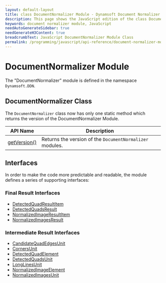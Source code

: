 ```yaml
---
layout: default-layout
title: class DocumentNormalizer Module - Dynamsoft Document Normalizer Classes
description: This page shows the JavaScript edition of the class DocumentNormalizer Module in Document Normalizer Module.
keywords: document normalizer module, JavaScript
needAutoGenerateSidebar: true
needGenerateH3Content: true
breadcrumbText: JavaScript DocumentNormalizer Module Class
permalink: /programming/javascript/api-reference/document-normalizer-module.html
---
```


# DocumentNormalizer Module

The "DocumentNormalizer" module is defined in the namespace `Dynamsoft.DDN`.

## DocumentNormalizer Class

The `DocumentNormalizer` class now has only one static method which returns the version of the DocumentNormalizer Module.

| API Name                                            | Description                                              |
| --------------------------------------------------- | -------------------------------------------------------- |
| [getVersion()](./document-normalizer-module.md#getversion) | Returns the version of the `DocumentNormalizer` modules. |

## Interfaces

In order to make the code more predictable and readable, the module defines a series of supporting interfaces:

### Final Result Interfaces

* [DetectedQuadResultItem](./detected-quad-result-item.md)
* [DetectedQuadsResult](./detected-quads-result.md)
* [NormalizedImageResultItem](./normalized-image-result-item.md)
* [NormalizedImagesResult](./normalized-images-result.md)

### Intermediate Result Interfaces

* [CandidateQuadEdgesUnit](./candidate-quad-edges-unit.md)
* [CornersUnit](./corners-unit.md)
* [DetectedQuadElement](./detected-quad-element.md)
* [DetectedQuadsUnit](./detected-quads-unit.md)
* [LongLinesUnit](./long-lines-unit.md)
* [NormalizedImageElement](./normalized-image-element.md)
* [NormalizedImagesUnit](./normalized-images-unit.md)